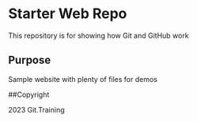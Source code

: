 # Starter Web Repo

This repository is for showing how Git and GitHub work

## Purpose

Sample website with plenty of files for demos

##Copyright

2023 Git.Training